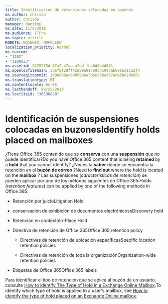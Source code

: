 ```yaml
---
title: Identificación de retenciones colocadas en buzones
ms.author: chrisda
author: chrisda
manager: dansimp
ms.date: 11/8/2018
ms.audience: ITPro
ms.topic: article
ROBOTS: NOINDEX, NOFOLLOW
localization_priority: Normal
ms.custom:
- "1202"
- "3100023"
ms.assetid: 3378775d-67a2-47aa-a7ed-fbc6d0b4d561
ms.openlocfilehash: 5d6f8f2dff42d89a91759c4504cab68b5d1c22f4
ms.sourcegitcommit: 1d98db8acb9959aba3b5e308a567ade6b62da56c
ms.translationtype: MT
ms.contentlocale: es-ES
ms.lasthandoff: 08/22/2019
ms.locfileid: "36538820"
---
```

# <a name="identify-holds-placed-on-mailboxes"></a><span data-ttu-id="ffe63-102">Identificación de suspensiones colocadas en buzones</span><span class="sxs-lookup"><span data-stu-id="ffe63-102">Identify holds placed on mailboxes</span></span>

<span data-ttu-id="ffe63-103">¿Tiene Office 365 contenido que se **conserva** con una **suspensión** que no puede identificar?</span><span class="sxs-lookup"><span data-stu-id="ffe63-103">Do you have Office 365 content that is being **retained** by a **hold** that you cannot identify?</span></span> <span data-ttu-id="ffe63-104">¿Necesita **saber** dónde se encuentra la retención en el **buzón de correo** ?</span><span class="sxs-lookup"><span data-stu-id="ffe63-104">Need to **find out** where the hold is located on the **mailbox** ?</span></span> <span data-ttu-id="ffe63-105">Las suspensiones (*características de retención*) se pueden aplicar por uno de los métodos siguientes en Office 365:</span><span class="sxs-lookup"><span data-stu-id="ffe63-105">Holds (*retention features*) can be applied by one of the following methods in Office 365:</span></span>
  
- <span data-ttu-id="ffe63-106">Retención por juicio</span><span class="sxs-lookup"><span data-stu-id="ffe63-106">Litigation Hold</span></span>

- <span data-ttu-id="ffe63-107">conservación de exhibición de documentos electrónicos</span><span class="sxs-lookup"><span data-stu-id="ffe63-107">eDiscovery hold</span></span>

- <span data-ttu-id="ffe63-108">Retención en contexto</span><span class="sxs-lookup"><span data-stu-id="ffe63-108">In-Place Hold</span></span>

- <span data-ttu-id="ffe63-109">Directiva de retención de Office 365</span><span class="sxs-lookup"><span data-stu-id="ffe63-109">Office 365 retention policy</span></span> 

  - <span data-ttu-id="ffe63-110">Directivas de retención de ubicación específicas</span><span class="sxs-lookup"><span data-stu-id="ffe63-110">Specific location retention policies</span></span>

  - <span data-ttu-id="ffe63-111">Directivas de retención de toda la organización</span><span class="sxs-lookup"><span data-stu-id="ffe63-111">Organization-wide retention policies</span></span>

- <span data-ttu-id="ffe63-112">Etiquetas de Office 365</span><span class="sxs-lookup"><span data-stu-id="ffe63-112">Office 365 labels</span></span>

<span data-ttu-id="ffe63-113">Para identificar el tipo de retención que se aplica al buzón de un usuario, consulte [How to identify The Type of Hold in a Exchange Online Mailbox](https://docs.microsoft.com/office365/securitycompliance/identify-a-hold-on-an-exchange-online-mailbox).</span><span class="sxs-lookup"><span data-stu-id="ffe63-113">To identify which type of hold is applied to a user's mailbox, see [How to identify the type of hold placed on an Exchange Online mailbox](https://docs.microsoft.com/office365/securitycompliance/identify-a-hold-on-an-exchange-online-mailbox).</span></span>
